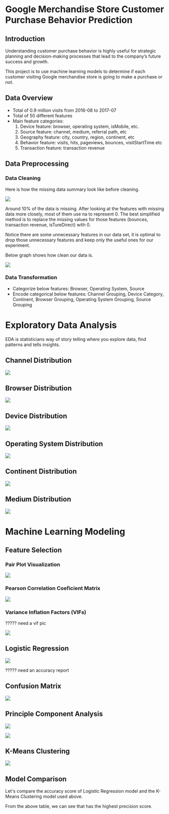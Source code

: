 # Google Merchandise Store Customer Purchase Behavior Prediction


## Introduction
Understanding customer purchase behavior is highly useful for strategic planning and decision-making processes that lead to the company’s future success and growth.

This project is to use machine learning models to determine if each customer visiting Google merchandise store is going to make a purchase or not.


## Data Overview
- Total of 0.9 million visits from 2016-08 to 2017-07
- Total of 50 different features
- Main feature categories:
  1) Device feature: browser, operating system, isMobile, etc.
  2) Source feature: channel, medium, referral path, etc
  3) Geography feature: city, country, region, continent, etc
  4) Behavior feature: visits, hits, pageviews, bounces, visitStartTime etc
  5) Transaction feature: transaction revenue


## Data Preprocessing
### Data Cleaning

Here is how the missing data summary look like before cleaning.

![](figures/before_data_clean.png)

Around 10% of the data is missing. After looking at the features with missing data more closely, most of them use na to represent 0. The best simplified method is to replace the missing values for those features (bounces, transaction revenue, isTureDirect) with 0.

Notice there are some unnecessary features in our data set, it is optimal to drop those unnecessary features and keep only the useful ones for our experiment.

Below graph shows how clean our data is.

![](figures/after_data_clean.png)

### Data Transformation
- Categorize below features:
Browser, Operating System, Source
- Encode categorical below features:
Channel Grouping, Device Category, Continent, Browser Grouping, Operating System Grouping, Source Grouping


# Exploratory Data Analysis
EDA is statisticians way of story telling where you explore data, find patterns and tells insights.

## Channel Distribution
![](figures/channel_dist.png)

## Browser Distribution
![](figures/browser_dist.png)

## Device Distribution
![](figures/device_dist.png)

## Operating System Distribution
![](figures/operatingSystem_dist.png)

## Continent Distribution
![](figures/continent_dist.png)

## Medium Distribution
![](figures/medium_dist.png)


# Machine Learning Modeling

## Feature Selection

### Pair Plot Visualization
![](figures/pairplot.png)

### Pearson Correlation Coeficient Matrix
![](figures/coef_all.png)

### Variance Inflation Factors (VIFs)

????? need a vif pic

![](figures/coef_reduced.png)


## Logistic Regression
![](figures/ROC.png)

????? need an accuracy report

## Confusion Matrix
![](figures/confusion_matrics.png)

## Principle Component Analysis
![](figures/PCA.png)

![](figures/PCA_heatmap.png)


## K-Means Clustering
![](figures/KMeans.png)


## Model Comparison

Let's compare the accuracy score of Logistic Regression model and the K-Means Clustering model used above.

From the above table, we can see that has the highest precision score.
